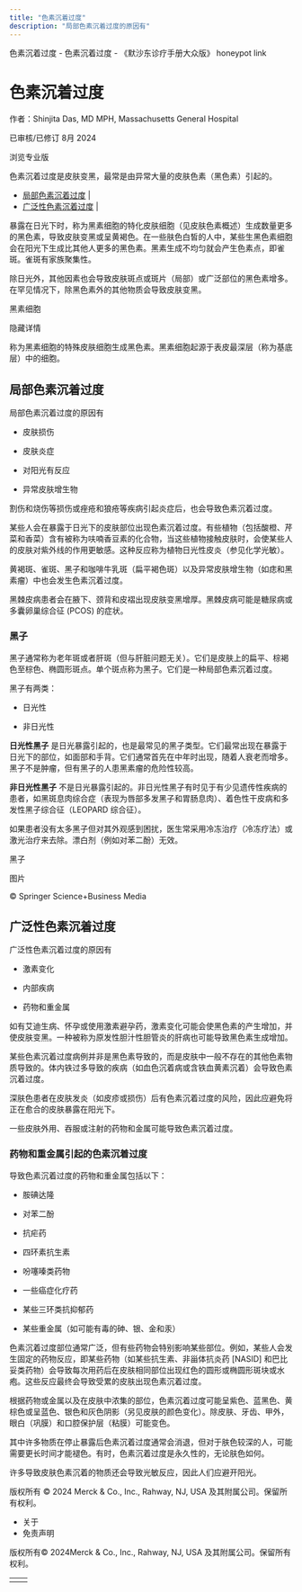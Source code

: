 ```yaml
---
title: "色素沉着过度"
description: "局部色素沉着过度的原因有"
---
```


﻿色素沉着过度 \- 色素沉着过度 \- 《默沙东诊疗手册大众版》 honeypot link

# 色素沉着过度

作者：Shinjita Das, MD MPH, Massachusetts General Hospital

已审核/已修订 8月 2024

浏览专业版

色素沉着过度是皮肤变黑，最常是由异常大量的皮肤色素（黑色素）引起的。

- [局部色素沉着过度](#局部色素沉着过度_v92627439_zh) \|
- [广泛性色素沉着过度](#广泛性色素沉着过度_v92627480_zh) \|

暴露在日光下时，称为黑素细胞的特化皮肤细胞（见皮肤色素概述）生成数量更多的黑色素，导致皮肤变黑或呈黄褐色。在一些肤色白皙的人中，某些生黑色素细胞会在阳光下生成比其他人更多的黑色素。黑素生成不均匀就会产生色素点，即雀斑。雀斑有家族聚集性。

除日光外，其他因素也会导致皮肤斑点或斑片（局部）或广泛部位的黑色素增多。在罕见情况下，除黑色素外的其他物质会导致皮肤变黑。

黑素细胞



隐藏详情

称为黑素细胞的特殊皮肤细胞生成黑色素。黑素细胞起源于表皮最深层（称为基底层）中的细胞。

## 局部色素沉着过度

局部色素沉着过度的原因有

- 皮肤损伤

- 皮肤炎症

- 对阳光有反应

- 异常皮肤增生物


割伤和烧伤等损伤或痤疮和狼疮等疾病引起炎症后，也会导致色素沉着过度。

某些人会在暴露于日光下的皮肤部位出现色素沉着过度。有些植物（包括酸橙、芹菜和香菜）含有被称为呋喃香豆素的化合物，当这些植物接触皮肤时，会使某些人的皮肤对紫外线的作用更敏感。这种反应称为植物日光性皮炎（参见化学光敏）。

黄褐斑、雀斑、黑子和咖啡牛乳斑（扁平褐色斑）以及异常皮肤增生物（如痣和黑素瘤）中也会发生色素沉着过度。

黑棘皮病患者会在腋下、颈背和皮褶出现皮肤变黑增厚。黑棘皮病可能是糖尿病或多囊卵巢综合征 (PCOS) 的症状。

### 黑子

黑子通常称为老年斑或者肝斑（但与肝脏问题无关）。它们是皮肤上的扁平、棕褐色至棕色、椭圆形斑点。单个斑点称为黑子。它们是一种局部色素沉着过度。

黑子有两类：

- 日光性

- 非日光性


**日光性黑子** 是日光暴露引起的，也是最常见的黑子类型。它们最常出现在暴露于日光下的部位，如面部和手背。它们通常首先在中年时出现，随着人衰老而增多。黑子不是肿瘤，但有黑子的人患黑素瘤的危险性较高。

**非日光性黑子** 不是日光暴露引起的。非日光性黑子有时见于有少见遗传性疾病的患者，如黑斑息肉综合症（表现为唇部多发黑子和胃肠息肉）、着色性干皮病和多发性黑子综合征（LEOPARD 综合征）。

如果患者没有太多黑子但对其外观感到困扰，医生常采用冷冻治疗（冷冻疗法）或激光治疗来去除。漂白剂（例如对苯二酚）无效。

黑子



图片

© Springer Science+Business Media

## 广泛性色素沉着过度

广泛性色素沉着过度的原因有

- 激素变化

- 内部疾病

- 药物和重金属


如有艾迪生病、怀孕或使用激素避孕药，激素变化可能会使黑色素的产生增加，并使皮肤变黑。一种被称为原发性胆汁性胆管炎的肝病也可能导致黑色素生成增加。

某些色素沉着过度病例并非是黑色素导致的，而是皮肤中一般不存在的其他色素物质导致的。体内铁过多导致的疾病（如血色沉着病或含铁血黄素沉着）会导致色素沉着过度。

深肤色患者在皮肤发炎（如皮疹或损伤）后有色素沉着过度的风险，因此应避免将正在愈合的皮肤暴露在阳光下。

一些皮肤外用、吞服或注射的药物和金属可能导致色素沉着过度。

### 药物和重金属引起的色素沉着过度

导致色素沉着过度的药物和重金属包括以下：

- 胺碘达隆

- 对苯二酚

- 抗疟药

- 四环素抗生素

- 吩噻嗪类药物

- 一些癌症化疗药

- 某些三环类抗抑郁药

- 某些重金属（如可能有毒的砷、银、金和汞）


色素沉着过度部位通常广泛，但有些药物会特别影响某些部位。例如，某些人会发生固定的药物反应，即某些药物（如某些抗生素、非甾体抗炎药 \[NASID\] 和巴比妥类药物）会导致每次用药后在皮肤相同部位出现红色的圆形或椭圆形斑块或水疱。这些反应最终会导致受累的皮肤出现色素沉着过度。

根据药物或金属以及在皮肤中浓集的部位，色素沉着过度可能呈紫色、蓝黑色、黄棕色或呈蓝色、银色和灰色阴影（另见皮肤的颜色变化）。除皮肤、牙齿、甲外，眼白（巩膜）和口腔保护层（粘膜）可能变色。

其中许多物质在停止暴露后色素沉着过度通常会消退，但对于肤色较深的人，可能需要更长时间才能褪色。有时，色素沉着过度是永久性的，无论肤色如何。

许多导致皮肤色素沉着的物质还会导致光敏反应，因此人们应避开阳光。



版权所有 © 2024
Merck & Co., Inc., Rahway, NJ, USA 及其附属公司。保留所有权利。

- 关于
- 免责声明

版权所有© 2024Merck & Co., Inc., Rahway, NJ, USA 及其附属公司。保留所有权利。

|     |     |
| --- | --- |
|  |  |
